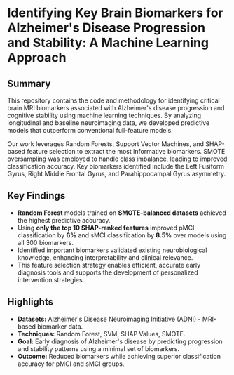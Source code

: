# Identifying Key Brain Biomarkers for Alzheimer's Disease Progression and Stability: A Machine Learning Approach
## Summary

This repository contains the code and methodology for identifying critical brain MRI biomarkers associated with Alzheimer's disease progression and cognitive stability using machine learning techniques. By analyzing longitudinal and baseline neuroimaging data, we developed predictive models that outperform conventional full-feature models.

Our work leverages Random Forests, Support Vector Machines, and SHAP-based feature selection to extract the most informative biomarkers. SMOTE oversampling was employed to handle class imbalance, leading to improved classification accuracy. Key biomarkers identified include the Left Fusiform Gyrus, Right Middle Frontal Gyrus, and Parahippocampal Gyrus asymmetry.

## Key Findings

- **Random Forest** models trained on **SMOTE-balanced datasets** achieved the highest predictive accuracy.
- Using **only the top 10 SHAP-ranked features** improved pMCI classification by **6%** and sMCI classification by **8.5%** over models using all 300 biomarkers.
- Identified important biomarkers validated existing neurobiological knowledge, enhancing interpretability and clinical relevance.
- This feature selection strategy enables efficient, accurate early diagnosis tools and supports the development of personalized intervention strategies.

## Highlights

- **Datasets:** Alzheimer's Disease Neuroimaging Initiative (ADNI) - MRI-based biomarker data.
- **Techniques:** Random Forest, SVM, SHAP Values, SMOTE.
- **Goal:** Early diagnosis of Alzheimer's disease by predicting progression and stability patterns using a minimal set of biomarkers.
- **Outcome:** Reduced biomarkers while achieving superior classification accuracy for pMCI and sMCI groups.
